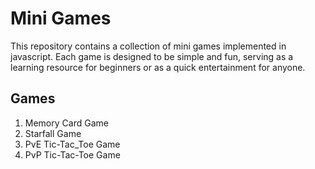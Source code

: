 # Mini Games

This repository contains a collection of mini games implemented in javascript. Each game is designed to be simple and fun, serving as a learning resource for beginners or as a quick entertainment for anyone.

## Games

1. Memory Card Game
2. Starfall Game
3. PvE Tic-Tac_Toe Game
4. PvP Tic-Tac-Toe Game
